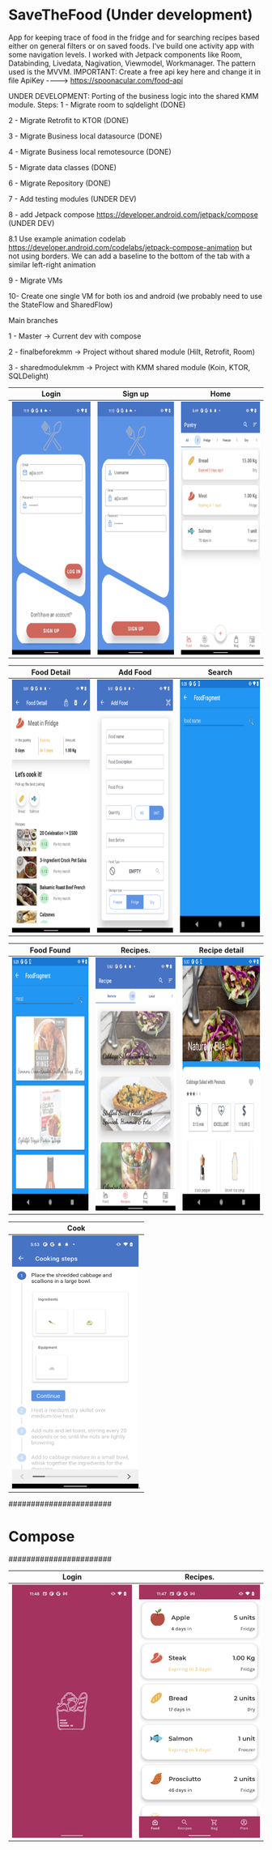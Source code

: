 # SaveTheFood (Under development)
App for keeping trace of food in the fridge and for searching recipes based either on general filters or on saved foods.
I've build one activity app with some navigation levels. I worked with Jetpack components like Room, Databinding, Livedata, Nagivation, Viewmodel, Workmanager. The pattern used is the MVVM.
IMPORTANT: Create a free api key here and change it in file ApiKey ----> https://spoonacular.com/food-api

UNDER DEVELOPMENT: Porting of the business logic into the shared KMM module. Steps:
1 - Migrate room to sqldelight (DONE)

2 - Migrate Retrofit to KTOR (DONE)

3 - Migrate Business local datasource (DONE)

4 - Migrate Business local remotesource (DONE)

5 - Migrate data classes (DONE)

6 - Migrate Repository (DONE)

7 - Add testing modules (UNDER DEV)

8 - add Jetpack compose https://developer.android.com/jetpack/compose (UNDER DEV)

8.1 Use example animation codelab https://developer.android.com/codelabs/jetpack-compose-animation
    but not using borders. We can add a baseline to the bottom of the tab with a similar left-right animation
    
9 - Migrate VMs

10- Create one single VM for both ios and android (we probably need to use the StateFlow and SharedFlow)

Main branches

1 - Master          -> Current dev with compose

2 - finalbeforekmm  -> Project without shared module (Hilt, Retrofit, Room)

3 - sharedmodulekmm -> Project with KMM shared module (Koin, KTOR, SQLDelight)

Login                                                |  Sign up                                             |  Home
:---------------------------------------------------:|:----------------------------------------------------:|:-------------------------------------------------------:
<img width="250" height="500" src="images/login.png">|<img width="250" height="500" src="images/signUp.png">|<img width="250" height="500" src="images/home.png">

Food Detail                                               |  Add Food                                            |  Search
:--------------------------------------------------------:|:----------------------------------------------------:|:-------------------------------------------------------:
<img width="250" height="500" src="images/fooddetail.png">|<img width="250" height="500" src="images/addFood.png">|<img width="250" height="500" src="images/search.png">

Food Found                                                |  Recipes.                                            |  Recipe detail
:--------------------------------------------------------:|:----------------------------------------------------:|:-------------------------------------------------------:
<img width="250" height="500" src="images/found.png">|<img width="250" height="500" src="images/recipes.png">|<img width="250" height="500" src="images/recipedetail.png">

Cook                                                |
:--------------------------------------------------------:|
<img width="250" height="500" src="images/cook.png">.    |

#######################
#       Compose
#######################

Login                                                     |  Recipes.                                                     | 
:--------------------------------------------------------:|:-------------------------------------------------------------:|
<img width="250" height="500" src="images/ComposeLogin.png">|<img width="250" height="500" src="images/ComposePantry.png">|


